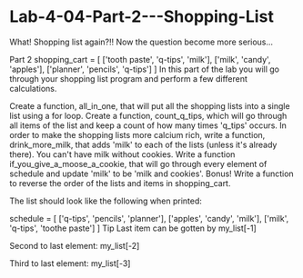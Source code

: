 # Lab-4-04-Part-2---Shopping-List
What! Shopping list again?!! Now the question become more serious...

Part 2
shopping_cart = [
['tooth paste', 'q-tips', 'milk'],
['milk', 'candy', 'apples'],
['planner', 'pencils', 'q-tips']
]
In this part of the lab you will go through your shopping list program and perform a few different calculations.

Create a function, all_in_one, that will put all the shopping lists into a single list using a for loop.
Create a function, count_q_tips, which will go through all items of the list and keep a count of how many times 'q_tips' occurs.
In order to make the shopping lists more calcium rich, write a function, drink_more_milk, that adds 'milk' to each of the lists (unless it's already there).
You can't have milk without cookies. Write a function if_you_give_a_moose_a_cookie, that will go through every element of schedule and update 'milk' to be 'milk and cookies'.
Bonus!
Write a function to reverse the order of the lists and items in shopping_cart.

The list should look like the following when printed:

schedule = [
['q-tips', 'pencils', 'planner'],
['apples', 'candy', 'milk'],
['milk', 'q-tips', 'toothe paste']
]
Tip
Last item can be gotten by my_list[-1]

Second to last element: my_list[-2]

Third to last element: my_list[-3]
